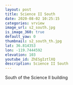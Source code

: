 ```yaml
---
layout: post
title: Science II South
date: 2020-08-02 10:25:15
categories: vrview
image_url: s2_south.jpg
is_image_360: true
default_yaw: 0
thumbnail: s2_south_th.jpg
lat: 36.814353
lon: -119.7444592
elevation: 103
youtube_id: ZhESgIztlXQ
description: Science II South
---
```

South of the Science II building
